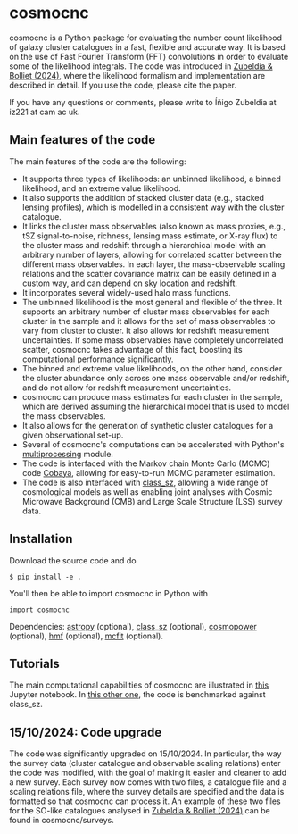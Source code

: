 # cosmocnc

cosmocnc is a Python package for evaluating the number count likelihood of galaxy cluster catalogues in a fast, flexible and accurate way. It is based on the use of Fast Fourier Transform (FFT) convolutions in order to evaluate some of the likelihood integrals. The code was introduced in [Zubeldia & Bolliet (2024)](https://iopscience.iop.org/article/10.1088/1475-7516/2024/11/018), where the likelihood formalism and   implementation are described in detail. If you use the code, please cite the paper.

If you have any questions or comments, please write to Íñigo Zubeldia at iz221 at cam ac uk.

## Main features of the code

The main features of the code are the following:

- It supports three types of likelihoods: an unbinned likelihood, a binned likelihood, and an extreme value likelihood.
- It also supports the addition of stacked cluster data (e.g., stacked lensing profiles), which is modelled in a consistent way with the cluster catalogue.
- It links the cluster mass observables (also known as mass proxies, e.g., tSZ signal-to-noise, richness, lensing mass estimate, or X-ray flux) to the cluster mass and redshift through a hierarchical model with an arbitrary number of layers, allowing for correlated scatter between the different mass observables. In each layer, the mass-observable scaling relations and the scatter covariance matrix can be easily defined in a custom way, and can depend on sky location and redshift.
- It incorporates several widely-used halo mass functions.
- The unbinned likelihood is the most general and flexible of the three. It supports an arbitrary number of cluster mass observables for each cluster in the sample and it allows for the set of mass observables to vary from cluster to cluster. It also allows for redshift measurement uncertainties. If some mass observables have completely uncorrelated scatter, cosmocnc takes advantage of this fact, boosting its computational performance significantly.
- The binned and extreme value likelihoods, on the other hand, consider the cluster abundance only across one mass observable and/or redshift, and do not allow for redshift measurement uncertainties.
- cosmocnc can produce mass estimates for each cluster in the sample, which are derived assuming the hierarchical model that is used to model the mass observables.
- It also allows for the generation of synthetic cluster catalogues for a given observational set-up.
- Several of cosmocnc's computations can be accelerated with Python's [multiprocessing](https://docs.python.org/3/library/multiprocessing.html) module.
- The code is interfaced with the Markov chain Monte Carlo (MCMC) code [Cobaya](https://cobaya.readthedocs.io/en/latest/), allowing for easy-to-run MCMC parameter estimation.
- The code is also interfaced with [class_sz](https://github.com/CLASS-SZ/class_sz), allowing a wide range of cosmological models as well as enabling joint analyses with Cosmic Microwave Background (CMB) and Large Scale Structure (LSS) survey data.

## Installation

Download the source code and do 
```
$ pip install -e .
```
You'll then be able to import cosmocnc in Python with
```
import cosmocnc
```
Dependencies: [astropy](https://www.astropy.org) (optional), [class_sz](https://github.com/CLASS-SZ/class_sz) (optional), [cosmopower](https://github.com/cosmopower-organization) (optional), [hmf](https://hmf.readthedocs.io) (optional), [mcfit](https://github.com/eelregit/mcfit) (optional).

## Tutorials

The main computational capabilities of cosmocnc are illustrated in [this](https://github.com/inigozubeldia/cosmocnc/blob/main/tutorials/cosmocnc_tutorial.ipynb) Jupyter notebook. In [this other one](https://github.com/inigozubeldia/cosmocnc/blob/main/tutorials/cosmocnc_so_benchmark_class_sz.ipynb), the code is benchmarked against class_sz.

## 15/10/2024: Code upgrade

The code was significantly upgraded on 15/10/2024. In particular, the way the survey data (cluster catalogue and observable scaling relations) enter the code was modified, with the goal of making it easier and cleaner to add a new survey. Each survey now comes with two files, a catalogue file and a scaling relations file, where the survey details are specified and the data is formatted so that cosmocnc can process it. An example of these two files for the SO-like catalogues analysed in [Zubeldia & Bolliet (2024)](https://arxiv.org/abs/2403.09589) can be found in cosmocnc/surveys.
